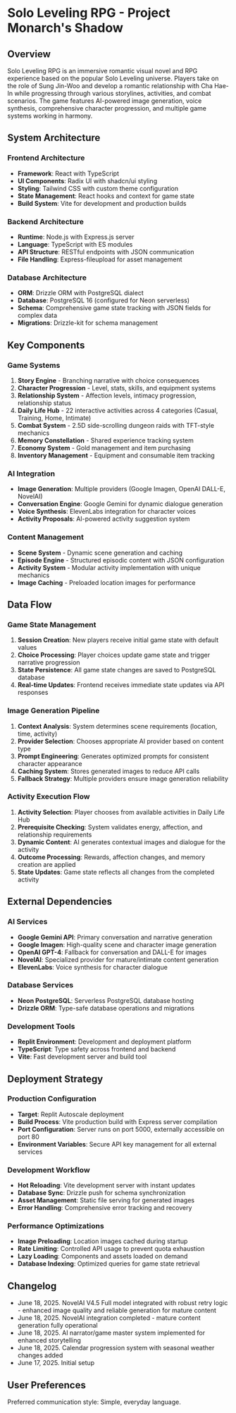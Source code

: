 # Solo Leveling RPG - Project Monarch's Shadow

## Overview

Solo Leveling RPG is an immersive romantic visual novel and RPG experience based on the popular Solo Leveling universe. Players take on the role of Sung Jin-Woo and develop a romantic relationship with Cha Hae-In while progressing through various storylines, activities, and combat scenarios. The game features AI-powered image generation, voice synthesis, comprehensive character progression, and multiple game systems working in harmony.

## System Architecture

### Frontend Architecture
- **Framework**: React with TypeScript
- **UI Components**: Radix UI with shadcn/ui styling
- **Styling**: Tailwind CSS with custom theme configuration
- **State Management**: React hooks and context for game state
- **Build System**: Vite for development and production builds

### Backend Architecture
- **Runtime**: Node.js with Express.js server
- **Language**: TypeScript with ES modules
- **API Structure**: RESTful endpoints with JSON communication
- **File Handling**: Express-fileupload for asset management

### Database Architecture
- **ORM**: Drizzle ORM with PostgreSQL dialect
- **Database**: PostgreSQL 16 (configured for Neon serverless)
- **Schema**: Comprehensive game state tracking with JSON fields for complex data
- **Migrations**: Drizzle-kit for schema management

## Key Components

### Game Systems
1. **Story Engine** - Branching narrative with choice consequences
2. **Character Progression** - Level, stats, skills, and equipment systems
3. **Relationship System** - Affection levels, intimacy progression, relationship status
4. **Daily Life Hub** - 22 interactive activities across 4 categories (Casual, Training, Home, Intimate)
5. **Combat System** - 2.5D side-scrolling dungeon raids with TFT-style mechanics
6. **Memory Constellation** - Shared experience tracking system
7. **Economy System** - Gold management and item purchasing
8. **Inventory Management** - Equipment and consumable item tracking

### AI Integration
- **Image Generation**: Multiple providers (Google Imagen, OpenAI DALL-E, NovelAI)
- **Conversation Engine**: Google Gemini for dynamic dialogue generation
- **Voice Synthesis**: ElevenLabs integration for character voices
- **Activity Proposals**: AI-powered activity suggestion system

### Content Management
- **Scene System** - Dynamic scene generation and caching
- **Episode Engine** - Structured episodic content with JSON configuration
- **Activity System** - Modular activity implementation with unique mechanics
- **Image Caching** - Preloaded location images for performance

## Data Flow

### Game State Management
1. **Session Creation**: New players receive initial game state with default values
2. **Choice Processing**: Player choices update game state and trigger narrative progression
3. **State Persistence**: All game state changes are saved to PostgreSQL database
4. **Real-time Updates**: Frontend receives immediate state updates via API responses

### Image Generation Pipeline
1. **Context Analysis**: System determines scene requirements (location, time, activity)
2. **Provider Selection**: Chooses appropriate AI provider based on content type
3. **Prompt Engineering**: Generates optimized prompts for consistent character appearance
4. **Caching System**: Stores generated images to reduce API calls
5. **Fallback Strategy**: Multiple providers ensure image generation reliability

### Activity Execution Flow
1. **Activity Selection**: Player chooses from available activities in Daily Life Hub
2. **Prerequisite Checking**: System validates energy, affection, and relationship requirements
3. **Dynamic Content**: AI generates contextual images and dialogue for the activity
4. **Outcome Processing**: Rewards, affection changes, and memory creation are applied
5. **State Updates**: Game state reflects all changes from the completed activity

## External Dependencies

### AI Services
- **Google Gemini API**: Primary conversation and narrative generation
- **Google Imagen**: High-quality scene and character image generation
- **OpenAI GPT-4**: Fallback for conversation and DALL-E for images
- **NovelAI**: Specialized provider for mature/intimate content generation
- **ElevenLabs**: Voice synthesis for character dialogue

### Database Services
- **Neon PostgreSQL**: Serverless PostgreSQL database hosting
- **Drizzle ORM**: Type-safe database operations and migrations

### Development Tools
- **Replit Environment**: Development and deployment platform
- **TypeScript**: Type safety across frontend and backend
- **Vite**: Fast development server and build tool

## Deployment Strategy

### Production Configuration
- **Target**: Replit Autoscale deployment
- **Build Process**: Vite production build with Express server compilation
- **Port Configuration**: Server runs on port 5000, externally accessible on port 80
- **Environment Variables**: Secure API key management for all external services

### Development Workflow
- **Hot Reloading**: Vite development server with instant updates
- **Database Sync**: Drizzle push for schema synchronization
- **Asset Management**: Static file serving for generated images
- **Error Handling**: Comprehensive error tracking and recovery

### Performance Optimizations
- **Image Preloading**: Location images cached during startup
- **Rate Limiting**: Controlled API usage to prevent quota exhaustion
- **Lazy Loading**: Components and assets loaded on demand
- **Database Indexing**: Optimized queries for game state retrieval

## Changelog
- June 18, 2025. NovelAI V4.5 Full model integrated with robust retry logic - enhanced image quality and reliable generation for mature content
- June 18, 2025. NovelAI integration completed - mature content generation fully operational
- June 18, 2025. AI narrator/game master system implemented for enhanced storytelling
- June 18, 2025. Calendar progression system with seasonal weather changes added
- June 17, 2025. Initial setup

## User Preferences
Preferred communication style: Simple, everyday language.